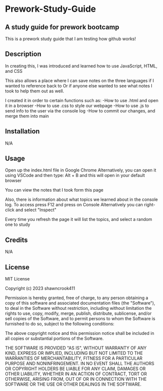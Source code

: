 # Prework-Study-Guide

## A study guide for prework bootcamp
This is a prework study guide that I am testing how github works!

## Description

In creating this, I was introduced and learned how to use JavaScript, HTML, and CSS

This also allows a place where I can save notes on the three languages if I wanted to reference back to
Or if anyone else wanted to see what notes I took to help them out as well.


I created it in order to certain functions such as:
-How to use .html and open it in a browser
-How to use .css to style our webpage 
-How to use .js to send info to the user via the console log
-How to commit our changes, and merge them into main

## Installation

N/A

## Usage

Open up the index.html file in Google Chrome
Alternatively, you can open it using VSCode and then type: Alt + B and this will open in your default browser

You can view the notes that I took form this page

Also, there is information about what topics we learned about in the console log. To access press F12 and press on Console
Alternatively you can right-click and select "Inspect"

Every time you refresh the page it will list the topics, and select a random one to study

## Credits

N/A

## License

MIT License

Copyright (c) 2023 shawncrook411

Permission is hereby granted, free of charge, to any person obtaining a copy
of this software and associated documentation files (the "Software"), to deal
in the Software without restriction, including without limitation the rights
to use, copy, modify, merge, publish, distribute, sublicense, and/or sell
copies of the Software, and to permit persons to whom the Software is
furnished to do so, subject to the following conditions:

The above copyright notice and this permission notice shall be included in all
copies or substantial portions of the Software.

THE SOFTWARE IS PROVIDED "AS IS", WITHOUT WARRANTY OF ANY KIND, EXPRESS OR
IMPLIED, INCLUDING BUT NOT LIMITED TO THE WARRANTIES OF MERCHANTABILITY,
FITNESS FOR A PARTICULAR PURPOSE AND NONINFRINGEMENT. IN NO EVENT SHALL THE
AUTHORS OR COPYRIGHT HOLDERS BE LIABLE FOR ANY CLAIM, DAMAGES OR OTHER
LIABILITY, WHETHER IN AN ACTION OF CONTRACT, TORT OR OTHERWISE, ARISING FROM,
OUT OF OR IN CONNECTION WITH THE SOFTWARE OR THE USE OR OTHER DEALINGS IN THE
SOFTWARE.

